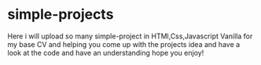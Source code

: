 # simple-projects
Here i will upload so many simple-project in HTMl,Css,Javascript Vanilla for my base CV and helping you come up with the projects idea and have a look at the code and 
have an understanding 
hope you enjoy!
